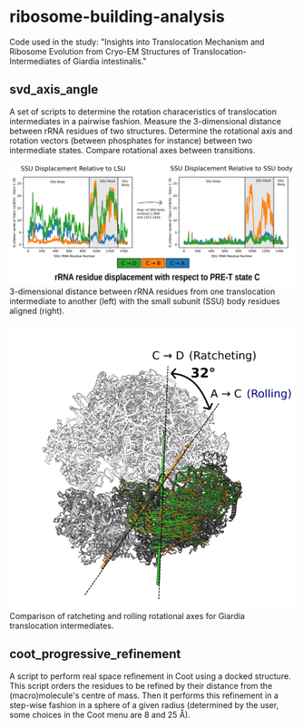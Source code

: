 # ribosome-building-analysis
Code used in the study: "Insights into Translocation Mechanism and Ribosome Evolution from Cryo-EM Structures of Translocation-Intermediates of Giardia intestinalis."

## svd_axis_angle
A set of scripts to determine the rotation characeristics of translocation intermediates in a pairwise fashion.
Measure the 3-dimensional distance between rRNA residues of two structures.
Determine the rotational axis and rotation vectors (between phosphates for instance) between two intermediate states.
Compare rotational axes between transitions.

![Pairwise Euclidean norm](./images/SI_eucnorm.png)
3-dimensional distance between rRNA residues from one translocation intermediate to another (left) with the small subunit (SSU) body residues aligned (right).

![Rotation axes comparison](./images/rotation_axes_01.png)
Comparison of ratcheting and rolling rotational axes for Giardia translocation intermediates.

## coot_progressive_refinement
A script to perform real space refinement in Coot using a docked structure. This script orders the residues to be refined by their distance from the (macro)molecule's centre of mass. Then it performs this refinement in a step-wise fashion in a sphere of a given radius (determined by the user, some choices in the Coot menu are 8 and 25 Å).
